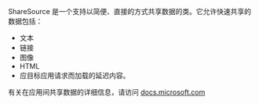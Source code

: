 ﻿ShareSource 是一个支持以简便、直接的方式共享数据的类。它允许快速共享的数据包括：

  * 文本
  * 链接
  * 图像
  * HTML
  * 应目标应用请求而加载的延迟内容。

有关在应用间共享数据的详细信息，请访问 
[docs.microsoft.com](https://docs.microsoft.com/windows/uwp/app-to-app/share-data)